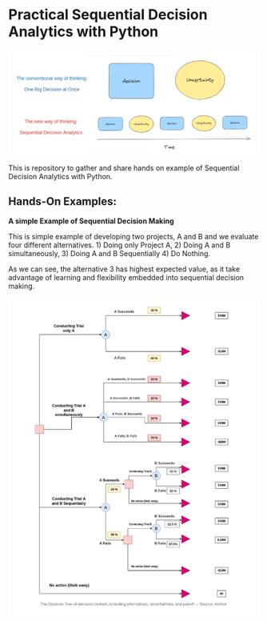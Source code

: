 # Practical Sequential Decision Analytics with Python


![Cover Image](img/sda.png)

This is repository to gather and share hands on example of  Sequential Decision Analytics with Python.

## Hands-On Examples:

**A simple Example of Sequential Decision Making**

This is simple example of developing two projects, A and B and we evaluate four different alternatives. 1) Doing only Project A, 2) Doing A and B simultaneously, 3) Doing A and B Sequentially 4) Do Nothing.

As we can see, the alternative 3 has highest expected value, as it take advantage of learning and flexibility embedded into sequential decision making.

![Cover Image](img/dt.png)
